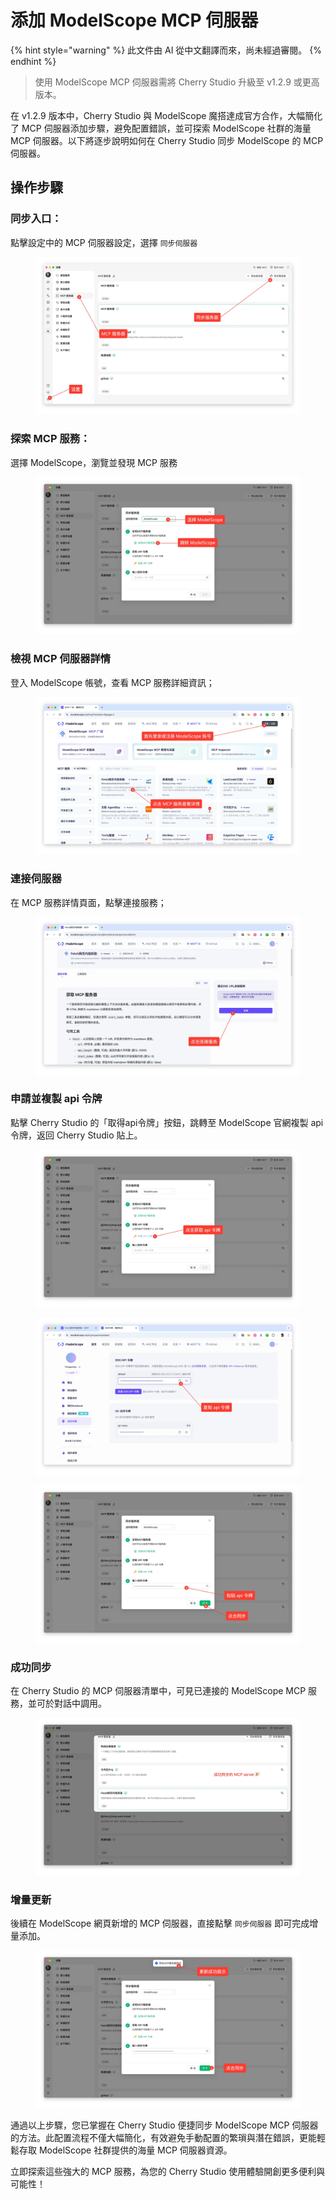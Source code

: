 # 添加 ModelScope MCP 伺服器


{% hint style="warning" %}
此文件由 AI 從中文翻譯而來，尚未經過審閱。
{% endhint %}




> 使用 ModelScope MCP 伺服器需將 Cherry Studio 升級至 v1.2.9 或更高版本。

在 v1.2.9 版本中，Cherry Studio 與 ModelScope 魔搭達成官方合作，大幅簡化了 MCP 伺服器添加步驟，避免配置錯誤，並可探索 ModelScope 社群的海量 MCP 伺服器。以下將逐步說明如何在 Cherry Studio 同步 ModelScope 的 MCP 伺服器。

## 操作步驟

### 同步入口：

點擊設定中的 MCP 伺服器設定，選擇 `同步伺服器`

<figure><img src="../../.gitbook/assets/image (2) (6).png" alt=""><figcaption></figcaption></figure>

### 探索 MCP 服務：

選擇 ModelScope，瀏覽並發現 MCP 服務

<figure><img src="../../.gitbook/assets/image (1) (4).png" alt=""><figcaption></figcaption></figure>

### 檢視 MCP 伺服器詳情

登入 ModelScope 帳號，查看 MCP 服務詳細資訊；

<figure><img src="../../.gitbook/assets/image (2) (6) (1).png" alt=""><figcaption></figcaption></figure>

### 連接伺服器

在 MCP 服務詳情頁面，點擊連接服務；

<figure><img src="../../.gitbook/assets/image (3) (6).png" alt=""><figcaption></figcaption></figure>

### 申請並複製 api 令牌

點擊 Cherry Studio 的「取得api令牌」按鈕，跳轉至 ModelScope 官網複製 api 令牌，返回 Cherry Studio 貼上。

<figure><img src="../../.gitbook/assets/image (4) (6).png" alt=""><figcaption></figcaption></figure>

<figure><img src="../../.gitbook/assets/image (5) (4).png" alt=""><figcaption></figcaption></figure>

<figure><img src="../../.gitbook/assets/image (6) (4).png" alt=""><figcaption></figcaption></figure>

### 成功同步

在 Cherry Studio 的 MCP 伺服器清單中，可見已連接的 ModelScope MCP 服務，並可於對話中調用。

<figure><img src="../../.gitbook/assets/image (7) (3).png" alt=""><figcaption></figcaption></figure>

### 增量更新

後續在 ModelScope 網頁新增的 MCP 伺服器，直接點擊 `同步伺服器` 即可完成增量添加。

<figure><img src="../../.gitbook/assets/image (148).png" alt=""><figcaption></figcaption></figure>

通過以上步驟，您已掌握在 Cherry Studio 便捷同步 ModelScope MCP 伺服器的方法。此配置流程不僅大幅簡化，有效避免手動配置的繁瑣與潛在錯誤，更能輕鬆存取 ModelScope 社群提供的海量 MCP 伺服器資源。

立即探索這些強大的 MCP 服務，為您的 Cherry Studio 使用體驗開創更多便利與可能性！